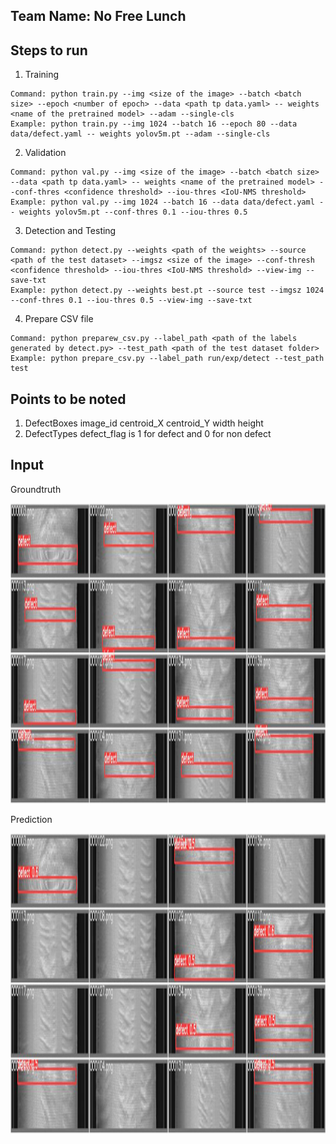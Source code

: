 ## Team Name: No Free Lunch

## Steps to run

1. Training

```
Command: python train.py --img <size of the image> --batch <batch size> --epoch <number of epoch> --data <path tp data.yaml> -- weights <name of the pretrained model> --adam --single-cls
Example: python train.py --img 1024 --batch 16 --epoch 80 --data data/defect.yaml -- weights yolov5m.pt --adam --single-cls
```

2. Validation

```
Command: python val.py --img <size of the image> --batch <batch size> --data <path tp data.yaml> -- weights <name of the pretrained model> --conf-thres <confidence threshold> --iou-thres <IoU-NMS threshold>
Example: python val.py --img 1024 --batch 16 --data data/defect.yaml -- weights yolov5m.pt --conf-thres 0.1 --iou-thres 0.5
```

3. Detection and Testing

```
Command: python detect.py --weights <path of the weights> --source <path of the test dataset> --imgsz <size of the image> --conf-thresh <confidence threshold> --iou-thres <IoU-NMS threshold> --view-img --save-txt
Example: python detect.py --weights best.pt --source test --imgsz 1024 --conf-thres 0.1 --iou-thres 0.5 --view-img --save-txt
```

4. Prepare CSV file

```
Command: python preparew_csv.py --label_path <path of the labels generated by detect.py> --test_path <path of the test dataset folder>
Example: python prepare_csv.py --label_path run/exp/detect --test_path test
```

## Points to be noted

1. DefectBoxes image_id centroid_X centroid_Y width height
2. DefectTypes defect_flag is 1 for defect and 0 for non defect

## Input

Groundtruth

<img  src="best_model_graph/val_batch0_labels.jpg"  width="900"  height="480">

Prediction

<img  src=  "best_model_graph/val_batch0_pred.jpg"  width="900"  height="480">
